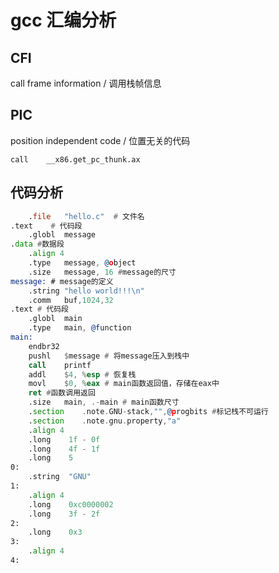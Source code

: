 # gcc 汇编分析

## CFI

call frame information / 调用栈帧信息

## PIC 

position independent code / 位置无关的代码

    call	__x86.get_pc_thunk.ax


## 代码分析

```asm
	.file	"hello.c"  # 文件名
.text    # 代码段
	.globl	message
.data #数据段
	.align 4
	.type	message, @object
	.size	message, 16 #message的尺寸
message: # message的定义
	.string	"hello world!!!\n"
	.comm	buf,1024,32
.text # 代码段
	.globl	main
	.type	main, @function
main:
	endbr32
	pushl	$message # 将message压入到栈中
	call	printf
	addl	$4, %esp # 恢复栈
	movl	$0, %eax # main函数返回值，存储在eax中
	ret #函数调用返回
	.size	main, .-main # main函数尺寸
	.section	.note.GNU-stack,"",@progbits #标记栈不可运行
	.section	.note.gnu.property,"a"
	.align 4
	.long	 1f - 0f
	.long	 4f - 1f
	.long	 5
0:
	.string	 "GNU"
1:
	.align 4
	.long	 0xc0000002
	.long	 3f - 2f
2:
	.long	 0x3
3:
	.align 4
4:
```